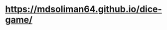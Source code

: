<a href="https://mdsoliman64.github.io/dice-game/">
<h1> https://mdsoliman64.github.io/dice-game/ </h1>
</a>
